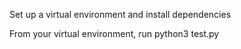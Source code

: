 Set up a virtual environment and install dependencies

From your virtual environment, run python3 test.py
